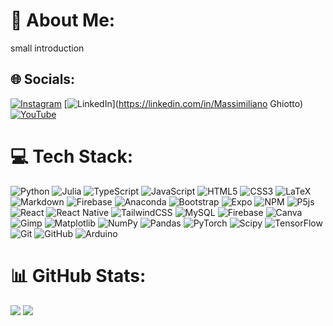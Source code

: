 # 💫 About Me:

small introduction

## 🌐 Socials:

[![Instagram](https://img.shields.io/badge/Instagram-%23E4405F.svg?logo=Instagram&logoColor=white)](https://instagram.com/mateMATTIci) [![LinkedIn](https://img.shields.io/badge/LinkedIn-%230077B5.svg?logo=linkedin&logoColor=white)](https://linkedin.com/in/Massimiliano Ghiotto) [![YouTube](https://img.shields.io/badge/YouTube-%23FF0000.svg?logo=YouTube&logoColor=white)](https://youtube.com/@UCriyKfaUh1k8QgyN8cCwx4A)

# 💻 Tech Stack:

![Python](https://img.shields.io/badge/python-05122A?style=flat&logo=python)
![Julia](https://img.shields.io/badge/-Julia-05122A?style=flat&logo=julia)
![TypeScript](https://img.shields.io/badge/typescript-05122A?style=flat&logo=typescript)
![JavaScript](https://img.shields.io/badge/javascript-05122A?style=flat&logo=javascript)
![HTML5](https://img.shields.io/badge/html5-05122A?style=flat&logo=html5)
![CSS3](https://img.shields.io/badge/css3-05122A?style=flat&logo=css3)
![LaTeX](https://img.shields.io/badge/latex-05122A?style=flat&logo=latex)
![Markdown](https://img.shields.io/badge/markdown-05122A?style=flat&logo=markdown)
![Firebase](https://img.shields.io/badge/firebase-05122A?style=flat&logo=firebase)
![Anaconda](https://img.shields.io/badge/Anaconda-05122A?style=flat&logo=anaconda)
![Bootstrap](https://img.shields.io/badge/bootstrap-05122A?style=flat&logo=bootstrap)
![Expo](https://img.shields.io/badge/expo-05122A?style=flat&logo=expo)
![NPM](https://img.shields.io/badge/NPM-05122A?style=flat&logo=npm)
![P5js](https://img.shields.io/badge/p5.js-05122A?style=flat&logo=p5.js)
![React](https://img.shields.io/badge/react-05122A?style=flat&logo=react)
![React Native](https://img.shields.io/badge/react_native-05122A?style=flat&logo=react)
![TailwindCSS](https://img.shields.io/badge/tailwindcss-05122A?style=flat&logo=tailwind-css)
![MySQL](https://img.shields.io/badge/mysql-05122A?style=flat&logo=mysql)
![Firebase](https://img.shields.io/badge/firebase-05122A?style=flat&logo=firebase)
![Canva](https://img.shields.io/badge/Canva-05122A?style=flat&logo=Canva)
![Gimp](https://img.shields.io/badge/Gimp-05122A?style=flat&logo=gimp)
![Matplotlib](https://img.shields.io/badge/Matplotlib-05122A?style=flat&logo=Matplotlib)
![NumPy](https://img.shields.io/badge/numpy-05122A?style=flat&logo=numpy)
![Pandas](https://img.shields.io/badge/pandas-05122A?style=flat&logo=pandas)
![PyTorch](https://img.shields.io/badge/PyTorch-05122A?style=flat&logo=PyTorch)
![Scipy](https://img.shields.io/badge/SciPy-05122A?style=flat&logo=scipy)
![TensorFlow](https://img.shields.io/badge/TensorFlow-05122A?style=flat&logo=TensorFlow)
![Git](https://img.shields.io/badge/git-05122A?style=flat&logo=git)
![GitHub](https://img.shields.io/badge/github-05122A?style=flat&logo=github)
![Arduino](https://img.shields.io/badge/-Arduino-05122A?style=flat&logo=Arduino)

# 📊 GitHub Stats:

![](https://github-readme-stats.vercel.app/api?username=MaxGhi8&theme=dark&hide_border=false&include_all_commits=false&count_private=true)
![](https://github-readme-stats.vercel.app/api/top-langs/?username=MaxGhi8&theme=dark&hide_border=false&include_all_commits=false&count_private=true&layout=compact)

<!-- ![](https://github-readme-streak-stats.herokuapp.com/?user=MaxGhi8&theme=dark&hide_border=false)<br/> -->
